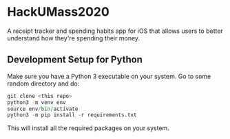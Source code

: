 # HackUMass2020

A receipt tracker and spending habits app for iOS that allows users to better understand how they're spending their money.

## Development Setup for Python

Make sure you have a Python 3 executable on your system.
Go to some random directory and do:

```python
git clone <this repo>
python3 -m venv env
source env/bin/activate
python3 -m pip install -r requirements.txt
```

This will install all the required packages on your system.
